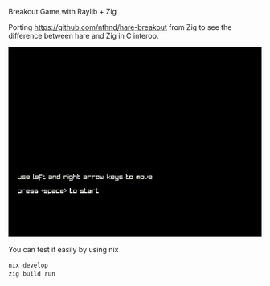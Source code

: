 Breakout Game with Raylib + Zig

Porting https://github.com/nthnd/hare-breakout from Zig to see the difference between hare and Zig in C interop.

![Sample Game](https://github.com/jossephus/breakout-zig/blob/main/assets/breakout.gif)

You can test it easily by using nix

```sh
nix develop 
zig build run
```

